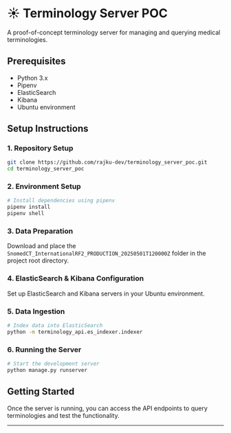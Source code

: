 # ☀️ Terminology Server POC

A proof-of-concept terminology server for managing and querying medical terminologies.

## Prerequisites

- Python 3.x
- Pipenv
- ElasticSearch
- Kibana
- Ubuntu environment

## Setup Instructions

### 1. Repository Setup
```bash
git clone https://github.com/rajku-dev/terminology_server_poc.git
cd terminology_server_poc
```

### 2. Environment Setup
```bash
# Install dependencies using pipenv
pipenv install
pipenv shell
```

### 3. Data Preparation
Download and place the `SnomedCT_InternationalRF2_PRODUCTION_20250501T120000Z` folder in the project root directory.

### 4. ElasticSearch & Kibana Configuration
Set up ElasticSearch and Kibana servers in your Ubuntu environment.

### 5. Data Ingestion
```bash
# Index data into ElasticSearch
python -m terminology_api.es_indexer.indexer
```

### 6. Running the Server
```bash
# Start the development server
python manage.py runserver
```

## Getting Started

Once the server is running, you can access the API endpoints to query terminologies and test the functionality.

---
